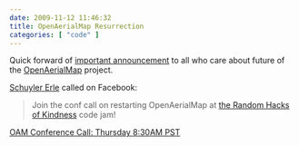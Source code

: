 ```yaml
---
date: 2009-11-12 11:46:32
title: OpenAerialMap Resurrection
categories: [ "code" ]
---
```


Quick forward of [important announcement](http://openaerialmap.org/pipermail/talk_openaerialmap.org/2009-November/000124.html) to all who care about future of the [OpenAerialMap](http://openaerialmap.org) project.

[Schuyler Erle](http://en.wikipedia.org/wiki/Schuyler_Erle) called on Facebook:

> Join the conf call on restarting OpenAerialMap at [the Random Hacks of Kindness](http://radar.oreilly.com/2009/10/random-hacks-of-kindness-disas.html) code jam!

[OAM Conference Call: Thursday 8:30AM PST](http://openaerialmap.org/pipermail/talk_openaerialmap.org/2009-November/000195.html)
